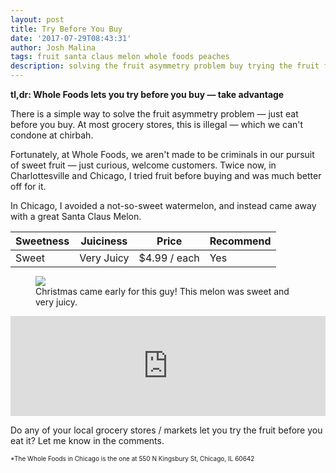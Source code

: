 ```yaml
---
layout: post
title: Try Before You Buy
date: '2017-07-29T08:43:31'
author: Josh Malina
tags: fruit santa claus melon whole foods peaches
description: solving the fruit asymmetry problem buy trying the fruit first
---
```


<b>tl,dr: Whole Foods lets you try before you buy — take advantage</b>

There is a simple way to solve the fruit asymmetry problem — just eat before you buy. At most grocery stores, this is illegal — which we can't condone at chirbah.

Fortunately, at Whole Foods, we aren't made to be criminals in our pursuit of sweet fruit — just curious, welcome customers. Twice now, in Charlottesville and Chicago, I tried fruit before buying and was much better off for it.

In Chicago, I avoided a not-so-sweet watermelon, and instead came away with a great Santa Claus Melon.

| Sweetness | Juiciness  | Price        | Recommend |
| --------- | ---------- | ------------ | --------- |
| Sweet     | Very Juicy | $4.99 / each | Yes       |

<figure><img src="/chirbah/assets/images/santa_claus.jpg"><figcaption>Christmas came early for this guy! This melon was sweet and very juicy.</figcaption></figure>

<iframe width="100%" height="160" src="https://clyp.it/eg3hxwqo/widget" frameborder="0"></iframe>

<style>

table { margin-bottom: 10px;}

</style>

Do any of your local grocery stores / markets let you try the fruit before you eat it? Let me know in the comments.

<small style="font-size: x-small;">*The Whole Foods in Chicago is the one at 550 N Kingsbury St, Chicago, IL 60642</small>